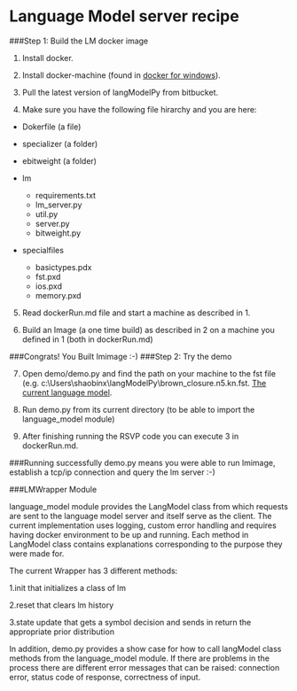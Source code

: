 # Language Model server recipe

###Step 1: Build the LM docker image
1. Install docker.

2. Install docker-machine (found in [docker for windows](https://docs.docker.com/engine/installation/windows/)).

3. Pull the latest version of langModelPy from bitbucket.

4. Make sure you have the following file hirarchy and you are here:

 + Dokerfile (a file)

 + specializer (a folder)

 + ebitweight (a folder)

 + lm

     - requirements.txt
     - lm_server.py
     - util.py
     - server.py
     - bitweight.py

 +  specialfiles

     - basictypes.pdx
     - fst.pxd
     - ios.pxd
     - memory.pxd

    
5. Read dockerRun.md file and start a machine as described in 1.

6. Build an Image (a one time build) as described in 2 on a machine you defined in 1 (both in dockerRun.md)

###Congrats! You Built lmimage :-)
###Step 2: Try the demo

7. Open demo/demo.py and find the path on your machine to the fst file (e.g. c:\Users\shaobinx\langModelPy\brown\_closure.n5.kn.fst. [The current language model](.).

8. Run demo.py from its current directory (to be able to import the language_model module)

9. After finishing running the RSVP code you can execute 3 in dockerRun.md.

###Running successfully demo.py means you were able to run lmimage, establish a tcp/ip connection and query the lm server :-)


###LMWrapper Module

language_model module provides the LangModel class from which requests are sent to the language model server and itself serve as the client. 
The current implementation uses logging, custom error handling and requires having docker environment to be up and running. 
Each method in LangModel class contains explanations corresponding to the purpose they were made for. 

The current Wrapper has 3 different methods: 

1.init that initializes a class of lm

2.reset that clears lm history

3.state update that gets a symbol decision and sends in return the appropriate prior distribution

In addition, demo.py provides a show case for how to call langModel class methods from the language_model module.
If there are problems in the process there are different error messages that can be raised: connection error, status code of response, correctness of input. 
